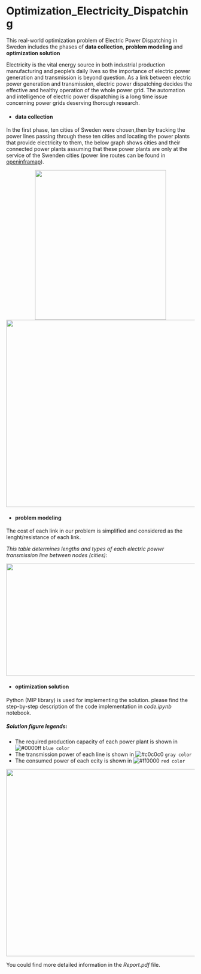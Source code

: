# Optimization_Electricity_Dispatching
This real-world optimization problem of Electric Power Dispatching in Sweden includes the phases of **data collection**, **problem modeling** and **optimization solution**

Electricity is the vital energy source in both industrial production manufacturing and people’s daily lives so the importance of electric power generation and transmission is beyond question. As a link between electric power generation and transmission, electric power dispatching decides the effective and healthy operation of the whole power grid.
The automation and intelligence of electric power dispatching is a long time issue concerning power grids deserving thorough research.

* #### data collection
In the first phase, ten cities of Sweden were chosen,then by tracking the power lines passing through these ten cities and locating the power plants that provide electricity to them, the below graph shows cities and their connected power plants assuming that these power plants are only at the service of the Swenden cities (power line routes can be found in [openinframap](https://openinframap.org/#5.38/62.287/16.149)).
<p align="center">
  
<img src="https://github.com/niushamir/Optimization_Electricity_Dispatching/blob/main/Images/Sweden%20Map.jpg" width="350" height="400">
  
<img src="https://github.com/niushamir/Optimization_Electricity_Dispatching/blob/main/Images/Graph.jpg" width="900" height="500">


</p>
   
* #### problem modeling
The cost of each link in our problem is simplified and considered as the lenght/resistance of each link.

*This table determines lengths and types of each electric powwr transmission line between nodes (cities)*:
<p align="center">
  
<img src="https://user-images.githubusercontent.com/40741680/125337205-f49b0680-e363-11eb-940f-5e3d077d8005.png" width="800" height="300">
  </p>
  
  * #### optimization solution
  Python (MIP library) is used for implementing the solution. please find the step-by-step description of the code implementation in *code.ipynb* notebook.
  ##### Solution figure legends:	
  - The required production capacity of each power plant is shown in ![#0000ff](https://via.placeholder.com/15/0000ff/000000?text=+) `blue color`
  - The transmission power of each line is shown in ![#c0c0c0](https://via.placeholder.com/15/c0c0c0/000000?text=+) `gray color`
  - The consumed power of each ecity is shown in ![#ff0000](https://via.placeholder.com/15/ff0000/000000?text=+) `red color`
  <p align="center">
  
<img src="https://github.com/niushamir/Optimization_Electricity_Dispatching/blob/main/Images/Solution.jpg" width="900" height="500">
  </p>
  
  
You could find more detailed information in the *Report.pdf* file.
